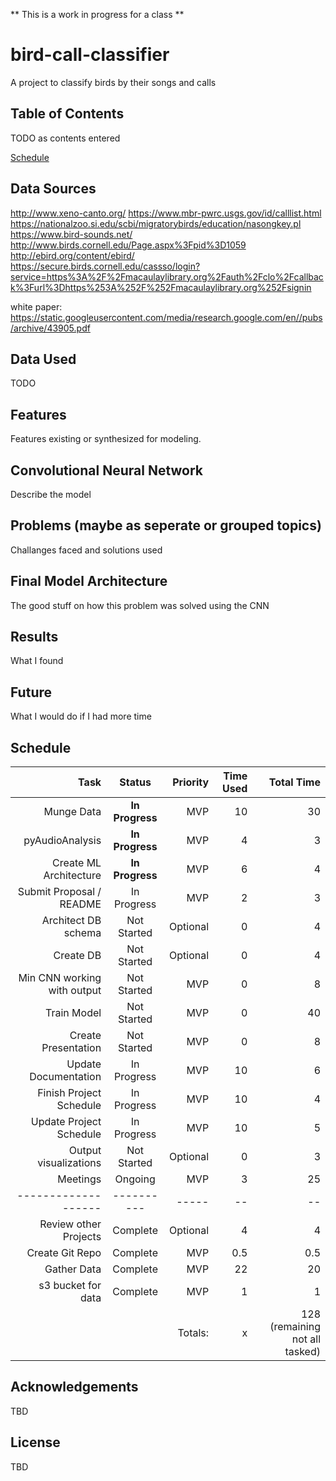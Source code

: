 ** This is a work in progress for a class **

# bird-call-classifier
A project to classify birds by their songs and calls

## Table of Contents
TODO as contents entered

[Schedule](#schedule)

## Data Sources
http://www.xeno-canto.org/
https://www.mbr-pwrc.usgs.gov/id/calllist.html
https://nationalzoo.si.edu/scbi/migratorybirds/education/nasongkey.pl
https://www.bird-sounds.net/
http://www.birds.cornell.edu/Page.aspx%3Fpid%3D1059
http://ebird.org/content/ebird/
https://secure.birds.cornell.edu/cassso/login?service=https%3A%2F%2Fmacaulaylibrary.org%2Fauth%2Fclo%2Fcallback%3Furl%3Dhttps%253A%252F%252Fmacaulaylibrary.org%252Fsignin

white paper:
https://static.googleusercontent.com/media/research.google.com/en//pubs/archive/43905.pdf

## Data Used
TODO

## Features
Features existing or synthesized for modeling.

## Convolutional Neural Network

Describe the model

## Problems (maybe as seperate or grouped topics)
Challanges faced and solutions used

## Final Model Architecture

The good stuff on how this problem was solved using the CNN

## Results

What I found

## Future

What I would do if I had more time

## Schedule
| Task        | Status           | Priority  | Time Used | Total Time
| -------------:|:-------------:| -----:|-----:|-----:|
| Munge Data                | **In Progress** | MVP     | 10   | 30 |
| pyAudioAnalysis           | **In Progress** | MVP     | 4   | 3 |
| Create ML Architecture    | **In Progress** | MVP     | 6   | 4 |
| Submit Proposal / README  | In Progress     | MVP     | 2   | 3 |
| Architect DB schema       | Not Started     | Optional| 0   | 4 |
| Create DB                 | Not Started     | Optional| 0   | 4 |
| Min CNN working with output | Not Started   | MVP     | 0   |8 |
| Train Model               | Not Started     | MVP     | 0   |40 |
| Create Presentation       | Not Started     | MVP     | 0   |8 |
| Update Documentation      | In Progress     | MVP     | 10  |6 |
| Finish Project Schedule   | In Progress     | MVP     | 10  | 4 |
| Update Project Schedule   | In Progress     | MVP     | 10  |5 |
| Output visualizations     | Not Started     | Optional| 0   | 3 |
| Meetings                  | Ongoing         | MVP     | 3   | 25 |
|-------------------        |----------       |-----    |--   |--|
| Review other Projects     | Complete        | Optional| 4   |4  |
| Create Git Repo           | Complete        | MVP     | 0.5 | 0.5 |
| Gather Data               | Complete        | MVP     | 22  |20 |
| s3 bucket for data        | Complete        | MVP     | 1 | 1 |
|                           |                 | Totals: | x   |  128 (remaining not all tasked)|


## Acknowledgements
TBD

## License
TBD
